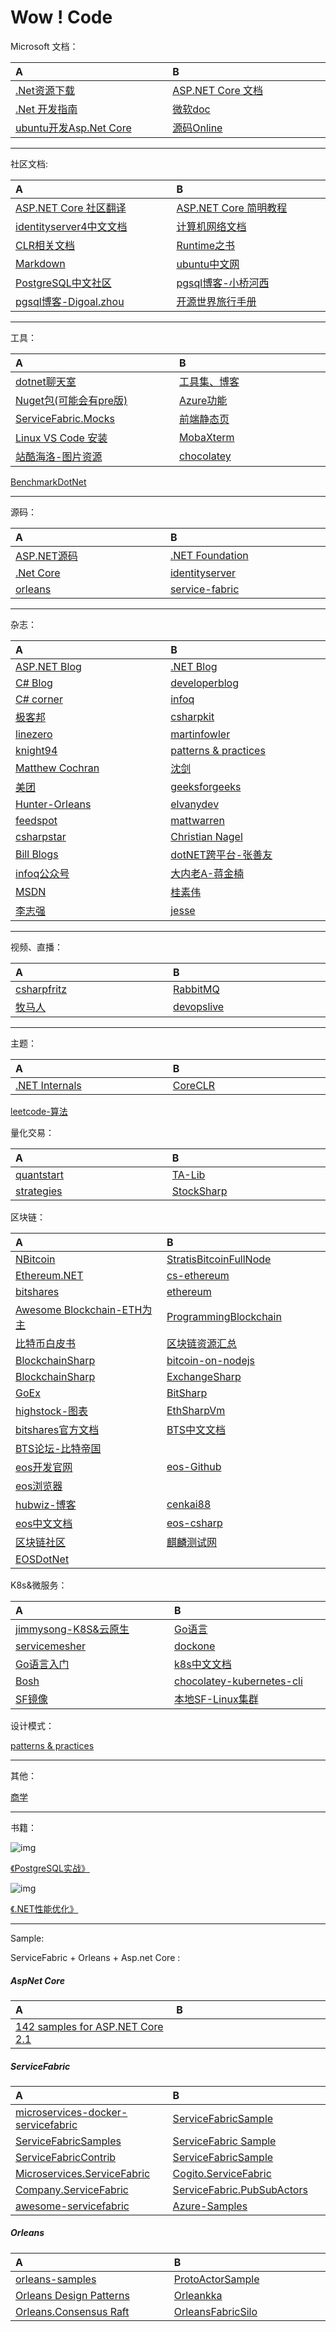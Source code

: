 <style>table th:nth-of-type(1) { width: 280px;}th:nth-of-type(2){ width: 280px;</style>
# Wow ! Code 
Microsoft 文档：

A | B
:---|:---
[.Net资源下载](https://www.microsoft.com/net/) | [ASP.NET Core 文档](https://docs.microsoft.com/zh-cn/aspnet/core/index?view=aspnetcore-2.1)
[.Net 开发指南](https://docs.microsoft.com/en-us/dotnet/welcome) | [微软doc](https://docs.microsoft.com/zh-cn/)
[ubuntu开发Asp.Net Core](https://www.microsoft.com/net/learn/get-started-with-dotnet-tutorial#ubuntu)|[源码Online](https://referencesource.microsoft.com/)

----
社区文档:


A | B
:---|:---
[ASP.NET Core 社区翻译](https://github.com/aspnet/Docs.zh-cn) | [ASP.NET Core 简明教程](https://windsting.github.io/little-aspnetcore-book/book/chapters/your-first-application/)
[identityserver4中文文档](http://identityserver4-zh-cn.readthedocs.io/zh_CN/release/) |[计算机网络文档](https://hit-alibaba.github.io/interview/basic/network/HTTP.html)
[CLR相关文档](https://github.com/dotnet/coreclr/tree/master/Documentation)|[Runtime之书](https://github.com/dotnet/coreclr/tree/master/Documentation/botr)
[Markdown](https://github.com/CharlesZHENG/Markdown)|[ubuntu中文网](http://wiki.ubuntu.org.cn/)
[PostgreSQL中文社区](http://www.postgres.cn/home)|[pgsql博客-小桥河西](https://chenhuajun.github.io/)
[pgsql博客-Digoal.zhou](https://github.com/digoal/blog)|[开源世界旅行手册](http://www.ha97.com/book/OpenSource_Guide/index.html)

----
工具：

A | B
:---|:---
[dotnet聊天室](https://gitter.im/dotnet/community)| [工具集、博客](http://www.ikende.com/)
[Nuget包(可能会有pre版)](https://dotnet.myget.org/gallery) | [Azure功能](https://www.azure.cn/en-us/support/service-dashboard/)
[ServiceFabric.Mocks](https://github.com/loekd/ServiceFabric.Mocks)|[前端静态页](http://www.uemo.net/)
[Linux VS Code 安装](https://code.visualstudio.com/docs/setup/linux)|[MobaXterm](https://mobaxterm.mobatek.net/)
[站酷海洛-图片资源](https://www.hellorf.com/)|[chocolatey](https://package.chocolatey.org/)
[BenchmarkDotNet](https://github.com/dotnet/BenchmarkDotNet)

----
源码：

A | B
:---|:---
[ASP.NET源码](https://github.com/aspnet) | [.NET Foundation](https://github.com/dotnet)
[.Net Core](https://github.com/dotnet/core) | [identityserver](https://github.com/IdentityServer)
[orleans](https://github.com/dotnet/orleans/) |[service-fabric](https://github.com/Microsoft/service-fabric)

----
杂志：


A | B
:---|:---
[ASP.NET Blog](https://blogs.msdn.microsoft.com/webdev/) | [.NET Blog](https://blogs.msdn.microsoft.com/dotnet/)
[C# Blog](https://blogs.msdn.microsoft.com/dotnet/tag/c/)|[developerblog](https://www.microsoft.com/developerblog/)
[C# corner](https://www.c-sharpcorner.com/)|[infoq](http://www.infoq.com/cn/)
[极客邦](https://www.geekbang.org/)|[csharpkit](https://www.csharpkit.com/)
[linezero](https://www.cnblogs.com/linezero/)|[martinfowler](https://martinfowler.com/)
[knight94](https://me.csdn.net/knight94)|[patterns & practices](https://docs.microsoft.com/en-us/previous-versions/msp-n-p/ff921345(v%3dpandp.10))
[Matthew Cochran](https://www.c-sharpcorner.com/members/matthew-cochran/articles)|[沈剑](http://zhuanlan.51cto.com/columnlist/shenj/)
[美团](https://tech.meituan.com/archives)|[geeksforgeeks](https://www.geeksforgeeks.org/)
[Hunter-Orleans](https://www.cnblogs.com/zd1994/category/1135637.html)|[elvanydev](http://elvanydev.com/index.html)
[feedspot](https://blog.feedspot.com)|[mattwarren](http://mattwarren.org/)
[csharpstar](https://www.csharpstar.com/)|[Christian Nagel](https://csharp.christiannagel.com/)
[Bill Blogs](http://thebillwagner.com/Blog)|[dotNET跨平台-张善友](http://weixin.sogou.com/weixin?type=1&s_from=input&query=opendotnet+&ie=utf8&_sug_=n&_sug_type_=&w=01019900&sut=3144&sst0=1535728079618&lkt=1%2C1535728077322%2C1535728077322)
[infoq公众号](http://weixin.sogou.com/weixin?type=1&s_from=input&query=infoqchina&ie=utf8&_sug_=y&_sug_type_=&w=01019900&sut=2313&sst0=1535728313043&lkt=1%2C1535728312010%2C1535728312010)|[大内老A-蒋金楠](http://weixin.sogou.com/weixin?type=1&s_from=input&query=%E5%A4%A7%E5%86%85%E8%80%81A&ie=utf8&_sug_=n&_sug_type_=)
[MSDN](https://msdn.microsoft.com/zh-cn/magazine/ee310108.aspx)|[桂素伟](https://www.cnblogs.com/axzxs2001/)
[李志强](https://www.cnblogs.com/stulzq/)|[jesse](http://www.jessetalk.cn/)


----
视频、直播：

A | B
:---|:---
[csharpfritz](https://www.twitch.tv/csharpfritz)|[RabbitMQ](http://www.bilibili.com/video/av18997807) 
[牧马人](https://mmr.ke.qq.com/#tab=1&category=15166960996709502&tuin=5740604a)|[devopslive](https://devopslive.bopoda.cn/)

----
主题：

A | B
:---|:---
[.NET Internals](http://mattwarren.org/2018/01/22/Resources-for-Learning-about-.NET-Internals/)|[CoreCLR](http://mattwarren.org/2017/03/23/Hitchhikers-Guide-to-the-CoreCLR-Source-Code/) |
[leetcode-算法](https://leetcode-cn.com/)

量化交易：

A | B
:---|:---
[quantstart](https://www.quantstart.com/) | [TA-Lib](https://github.com/CharlesZHENG/TALibraryInCSharp/)
[strategies](https://github.com/fmzquant/strategies)|[StockSharp](https://github.com/StockSharp/StockSharp)

区块链：

A | B
:---|:---
[NBitcoin](https://github.com/MetacoSA/NBitcoin)|[StratisBitcoinFullNode](https://github.com/stratisproject/StratisBitcoinFullNode)|
[Ethereum.NET](https://github.com/sense2k/Ethereum.NET)|[cs-ethereum](https://github.com/etherchain/cs-ethereum)
[bitshares](https://github.com/bitshares) |[ethereum](https://github.com/ethereum)
[Awesome Blockchain-ETH为主](https://github.com/CharlesZHENG/awesome-blockchain)|[ProgrammingBlockchain](https://github.com/CharlesZHENG/ProgrammingBlockchain)
[比特币白皮书](https://github.com/CharlesZHENG/bitcoinwhitepaper)|[区块链资源汇总](https://github.com/CharlesZHENG/awesome-blockchain-1)
[BlockchainSharp](https://github.com/ajlopez/BlockchainSharp)|[bitcoin-on-nodejs](https://github.com/imfly/bitcoin-on-nodejs)
[BlockchainSharp](https://github.com/ajlopez/BlockchainSharp)|[ExchangeSharp](https://github.com/jjxtra/ExchangeSharp)
[GoEx](https://github.com/nntaoli-project/GoEx)|[BitSharp](https://github.com/CharlesZHENG/BitSharp)|
[highstock-图表](https://github.com/lisa3907/dotnet.highstock)|[EthSharpVm](https://github.com/ajlopez/EthSharpVm)
[bitshares官方文档](http://docs.bitshares.org/index.html)|[BTS中文文档](https://github.com/abitmore/bts-cn-docs)
[BTS论坛-比特帝国](http://jc.btsabc.org/)|
[eos开发官网](https://developers.eos.io/)|[eos-Github](https://github.com/EOSIO)
[eos浏览器](https://eosmonitor.io/)|
[hubwiz-博客](http://blog.hubwiz.com/)|[cenkai88](https://www.jianshu.com/u/9da7cab18367)
[eos中文文档](https://eos.readthedocs.io/zh_CN/latest/)|[eos-csharp](https://github.com/GetScatter/eos-sharp)
[区块链社区](https://www.bcskill.com/)|[麒麟测试网](https://www.cryptokylin.io/)
[EOSDotNet](https://github.com/eosnewyork/EOSDotNet)|

K8s&微服务：

A | B
:---|:---
[jimmysong-K8S&云原生](https://jimmysong.io/)|[Go语言](https://studygolang.com/subject/2)
[servicemesher](http://www.servicemesher.com/)|[dockone](http://dockone.io/)
[Go语言入门](http://www.ituring.com.cn/book/1205)|[k8s中文文档](https://www.kubernetes.org.cn/docs)
[Bosh](https://bosh.io/docs/)|[chocolatey-kubernetes-cli](https://package.chocolatey.org/packages/kubernetes-cli)
[SF镜像](https://hub.docker.com/r/microsoft/service-fabric-onebox/)|[本地SF-Linux集群](https://docs.microsoft.com/en-us/azure/service-fabric/service-fabric-local-linux-cluster-windows)


设计模式：

[patterns & practices](https://docs.microsoft.com/en-us/previous-versions/msp-n-p/ff921345(v=pandp.10))

----

其他：

[商学](https://charleszheng.github.io/BusinessSchool)

----

书籍：

![img](https://img14.360buyimg.com/n7/jfs/t21547/54/2437827004/94488/d9e5891f/5b56b9f2Nedac8f40.jpg)

[《PostgreSQL实战》](https://search.jd.com/Search?keyword=PostgreSQL%E5%AE%9E%E6%88%98&enc=utf-8&wq=PostgreSQL%E5%AE%9E%E6%88%98&pvid=903bbeba655a4b4ea472a7aaf2871b79)

![img](https://img11.360buyimg.com/n1/s200x200_jfs/t25897/279/995910719/71977/dc863fb3/5b862e9bN54e9a675.jpg)

[《.NET性能优化》](https://search.jd.com/Search?keyword=.NET%20%E6%80%A7%E8%83%BD%E4%BC%98%E5%8C%96&enc=utf-8&wq=.NET%20%E6%80%A7%E8%83%BD%E4%BC%98%E5%8C%96&pvid=8902c66f59354aa18d55073a4c67b3d1)

----
Sample:

ServiceFabric + Orleans + Asp.net Core :

##### AspNet Core


A | B
:---|:---
[142 samples for ASP.NET Core 2.1](https://github.com/dodyg/practical-aspnetcore) | 

##### ServiceFabric

A | B
:---|:---
[microservices-docker-servicefabric](https://github.com/vany0114/microservices-dotnetcore-docker-servicefabric) | [ServiceFabricSample](https://github.com/JacobAtchley/ServiceFabricSample/tree/forks/jacob)
[ServiceFabricSamples](https://github.com/massimobonanni/ServiceFabricSamples)|[ServiceFabric Sample](https://azure.microsoft.com/en-us/resources/samples/?service=service-fabric&sort=0)
[ServiceFabricContrib](https://github.com/heavenwing/ServiceFabricContrib)|[ServiceFabricSample](https://github.com/devbrsa/ServiceFabricSample)
[Microservices.ServiceFabric](https://github.com/danielmarbach/Microservices.ServiceFabric)|[Cogito.ServiceFabric](https://github.com/wasabii/Cogito.ServiceFabric)
[Company.ServiceFabric](https://github.com/countincognito/Company.ServiceFabric)|[ServiceFabric.PubSubActors](https://github.com/loekd/ServiceFabric.PubSubActors)
[awesome-servicefabric](https://github.com/lawrencegripper/awesome-servicefabric)|[Azure-Samples](https://github.com/Azure-Samples/service-fabric-dotnet-core-getting-started)

##### Orleans

A | B
:---|:---
[orleans-samples](https://github.com/OrleansContrib/orleans-samples)|[ProtoActorSample](https://github.com/axzxs2001/ProtoActorSample)
[Orleans Design Patterns](https://github.com/OrleansContrib/DesignPatterns) | [Orleankka](http://orleanscontrib.github.io/Orleankka/)
[Orleans.Consensus Raft](https://github.com/OrleansContrib/Orleans.Consensus) |[OrleansFabricSilo](https://github.com/OrleansContrib/OrleansFabricSilo)

